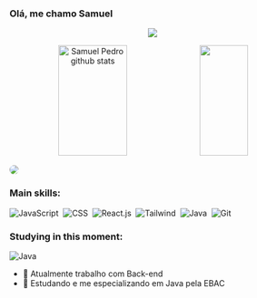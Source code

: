 ### Olá, me chamo Samuel

<p align="center">
  <img src="https://github-profile-trophy.vercel.app/?username=samuelbps&theme=juicyfresh&row=2&no-bg=true&column=3&margin-w=15&margin-h=15" />
</p>

<div align="center">  
  <img width="49%" height="195px" src="https://github-readme-stats.vercel.app/api?username=samuelbps&theme=great-gatsby&show_icons=true&count_private=true&hide_border=true&bg_color=0d1117" alt="Samuel Pedro github stats" /> 
  <img width="41%" height="195px" src="https://github-readme-stats.vercel.app/api/top-langs/?username=samuelbps&layout=compact&hide_border=true&theme=great-gatsby&bg_color=0d1117" />
 
</div>

<a href="https://www.linkedin.com/in/samuel-biancoli-pedro-31ba13179/" target="_blank"><img src="https://img.shields.io/badge/-LinkedIn-%230077B5?style=for-the-badge&logo=linkedin&logoColor=white" style="border-radius: 30px" target="_blank"></a> 
 </div>
 
  ### Main skills:
![JavaScript](https://img.shields.io/badge/-JavaScript-0D1117?style=for-the-badge&logo=javascript&labelColor=0D1117)&nbsp;
![CSS](https://img.shields.io/badge/-CSS-0D1117?style=for-the-badge&logo=CSS3&logoColor=1572B6&labelColor=0D1117)&nbsp;
![React.js](https://img.shields.io/badge/-React.js-0D1117?style=for-the-badge&logo=react&labelColor=0D1117)&nbsp;
![Tailwind](https://img.shields.io/badge/Tailwind_CSS-0D1117?style=for-the-badge&logo=tailwind-css&logoColor=38B2AC)&nbsp;
![Java](https://img.shields.io/badge/Java-0D1117?style=for-the-badge&logo=openjdk&logoColor=white)&nbsp;
![Git](https://img.shields.io/badge/Git-0D1117?style=for-the-badge&logo=git&logoColor=E44C30)&nbsp;


### Studying in this moment:
![Java](https://img.shields.io/badge/Java-0D1117?style=for-the-badge&logo=openjdk&logoColor=white)

- 🔭 Atualmente trabalho com Back-end
- 🌱 Estudando e me especializando em Java pela EBAC
